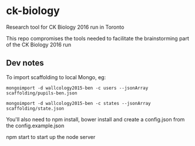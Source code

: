 # ck-biology
Research tool for CK Biology 2016 run in Toronto

This repo compromises the tools needed to facilitate the brainstorming part of the CK Biology 2016 run

## Dev notes
To import scaffolding to local Mongo, eg:

    mongoimport -d wallcology2015-ben -c users --jsonArray scaffolding/pupils-ben.json

    mongoimport -d wallcology2015-ben -c states --jsonArray scaffolding/state.json

You'll also need to npm install, bower install and create a config.json from the config.example.json

npm start to start up the node server
